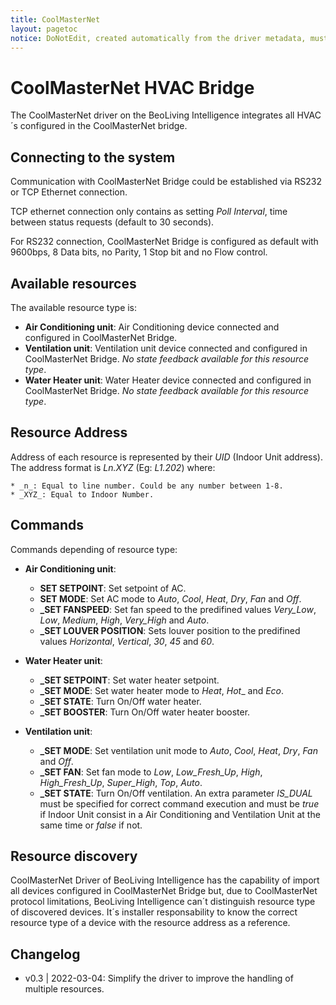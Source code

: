 ```yaml
---
title: CoolMasterNet
layout: pagetoc
notice: DoNotEdit, created automatically from the driver metadata, must be updated on the driver itself
---
```

# CoolMasterNet HVAC Bridge

The CoolMasterNet driver on the BeoLiving Intelligence integrates all HVAC´s configured in the CoolMasterNet bridge. 

## Connecting to the system

Communication with CoolMasterNet Bridge could be established via RS232 or TCP Ethernet connection. 

TCP ethernet connection only contains as setting _Poll Interval_, time between status requests (default to 30 seconds).

For RS232 connection, CoolMasterNet Bridge is configured as default with 9600bps, 8 Data bits, no Parity, 1 Stop bit and no Flow control.  

## Available resources

The available resource type is:

* **Air Conditioning unit**: Air Conditioning device connected and configured in CoolMasterNet Bridge.
* **Ventilation unit**: Ventilation unit device connected and configured in CoolMasterNet Bridge. _No state feedback available for this resource type_.
* **Water Heater unit**: Water Heater device connected and configured in CoolMasterNet Bridge. _No state feedback available for this resource type_.

## Resource Address

Address of each resource is represented by their _UID_ (Indoor Unit address). The address format is _Ln.XYZ_ (Eg: _L1.202_) where:

    * _n_: Equal to line number. Could be any number between 1-8.
    * _XYZ_: Equal to Indoor Number.

## Commands

Commands depending of resource type:
* **Air Conditioning unit**:

  - **SET SETPOINT**: Set setpoint of AC.
  - **SET MODE**: Set AC mode to _Auto_, _Cool_, _Heat_, _Dry_, _Fan_ and _Off_.
  - **\_SET FANSPEED**: Set fan speed to the predifined values _Very\_Low_, _Low_, _Medium_, _High_, _Very\_High_ and _Auto_.
  - **\_SET LOUVER POSITION**: Sets louver position to the predifined values _Horizontal_, _Vertical_, _30_, _45_ and _60_.
* **Water Heater unit**:

  - **\_SET SETPOINT**: Set water heater setpoint.
  - **\_SET MODE**: Set water heater mode to _Heat_, _Hot__ and _Eco_.
  - **\_SET STATE**: Turn On/Off water heater.
  - **\_SET BOOSTER**: Turn On/Off water heater booster.
* **Ventilation unit**:

  - **\_SET MODE**: Set ventilation unit mode to _Auto_, _Cool_, _Heat_, _Dry_, _Fan_ and _Off_.
  - **\_SET FAN**: Set fan mode to _Low_, _Low\_Fresh\_Up_, _High_, _High\_Fresh\_Up_, _Super\_High_, _Top_, _Auto_.
  - **\_SET STATE**: Turn On/Off ventilation. An extra parameter _IS\_DUAL_ must be specified for correct command execution and must be _true_ if Indoor Unit consist in a Air Conditioning and Ventilation Unit at the same time or _false_ if not.

## Resource discovery

CoolMasterNet Driver of BeoLiving Intelligence has the capability of import all devices configured in CoolMasterNet Bridge but, due to CoolMasterNet protocol limitations, BeoLiving Intelligence can´t distinguish resource type of discovered devices. It´s installer responsability to know the correct resource type of a device with the resource address as a reference.

## Changelog

- v0.3 | 2022-03-04: Simplify the driver to improve the handling of multiple resources.

